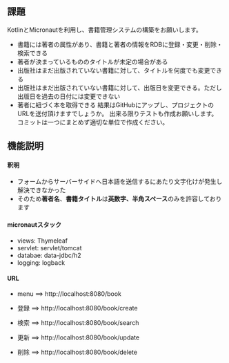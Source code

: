 ## 課題

KotlinとMicronautを利用し、書籍管理システムの構築をお願いします。
- 書籍には著者の属性があり、書籍と著者の情報をRDBに登録・変更・削除・検索できる
- 著者が決まっているもののタイトルが未定の場合がある
- 出版社はまだ出版されていない書籍に対して、タイトルを何度でも変更できる
- 出版社はまだ出版されていない書籍に対して、出版日を変更できる。ただし出版日を過去の日付には変更できない
- 著者に紐づく本を取得できる
結果はGitHubにアップし、プロジェクトのURLを送付頂けますでしょうか。
出来る限りテストも作成お願いします。
コミットは一つにまとめず適切な単位で作成ください。

## 機能説明

#### 釈明

- フォームからサーバーサイドへ日本語を送信するにあたり文字化けが発生し解決できなかった
- そのため**著者名**、**書籍タイトル**は**英数字、半角スペース**のみを許容しております

#### micronautスタック
- views: Thymeleaf
- servlet: servlet/tomcat
- databae: data-jdbc/h2
- logging: logback

#### URL

- menu ==> http://localhost:8080/book

- 登録 ==> http://localhost:8080/book/create

- 検索 ==> http://localhost:8080/book/search

- 更新 ==> http://localhost:8080/book/update

- 削除 ==> http://localhost:8080/book/delete


